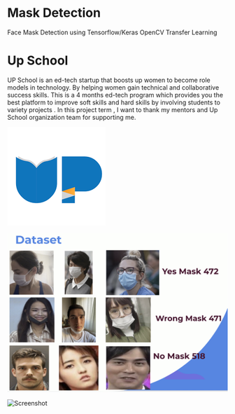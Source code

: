 # Mask Detection

Face Mask Detection using Tensorflow/Keras OpenCV Transfer Learning 


# Up School

UP School is an ed-tech startup that boosts up women to become role models in technology. By helping women gain technical and collaborative success skills. This is a 4 months ed-tech program which provides you the best platform to improve soft skills and hard skills by involving students to variety projects . In this project term ,  I want to thank my mentors and Up School organization team for supporting me.

![Screenshot](readmeImages/upschool.png)

![Screenshot](readmeImages/readme1.png)

![Screenshot](readmeImages/Demo1.gif)
